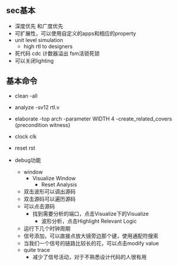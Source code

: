 ## sec基本

- 深度优先 和广度优先
- 可扩展性，可以使用自定义的apps和相应的property
- unit level simulation
  - high rtl to designers
- 死代码 cdc 计数器溢出 fsm活锁死锁
- 可以关闭lighting



## 基本命令

- clean -all
- analyze -sv12 rtl.v
- elaborate -top arch -parameter WIDTH 4 -create_related_covers {precondition witness}
- clock clk
- reset rst

- debug功能
  - window
    - Visualize Window
      - Reset Analysis
  - 双击波形可以调出源码
  - 双击源码可以遍历源码
  - 可以点击源码
    - 找到需要分析的端口，点击Visualize下的Visualize
      - 波形分析，点击Highlight Relevant Logic
  - 运行下几个时钟周期
  - 信号添加，可以直接点放大镜旁边那个键，使用通配符搜索
  - 当我们一个信号的链路比较长的花，可以点击modify value
  - quite trace
    - 减少了信号活动，对于不熟悉设计代码的人很有用